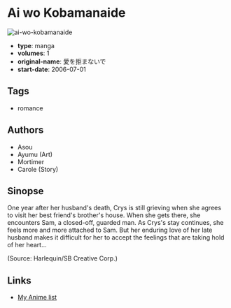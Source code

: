 # Ai wo Kobamanaide

![ai-wo-kobamanaide](https://cdn.myanimelist.net/images/manga/3/227509.jpg)

-   **type**: manga
-   **volumes**: 1
-   **original-name**: 愛を拒まないで
-   **start-date**: 2006-07-01

## Tags

-   romance

## Authors

-   Asou
-   Ayumu (Art)
-   Mortimer
-   Carole (Story)

## Sinopse

One year after her husband's death, Crys is still grieving when she agrees to visit her best friend's brother's house. When she gets there, she encounters Sam, a closed-off, guarded man. As Crys's stay continues, she feels more and more attached to Sam. But her enduring love of her late husband makes it difficult for her to accept the feelings that are taking hold of her heart...

(Source: Harlequin/SB Creative Corp.)

## Links

-   [My Anime list](https://myanimelist.net/manga/124781/Ai_wo_Kobamanaide)
